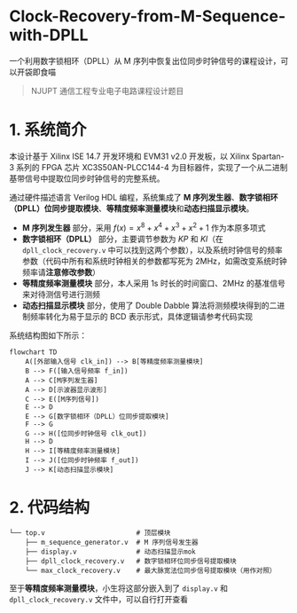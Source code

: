 # Clock-Recovery-from-M-Sequence-with-DPLL
一个利用数字锁相环（DPLL）从 M 序列中恢复出位同步时钟信号的课程设计，可以开袋即食喵

> NJUPT 通信工程专业电子电路课程设计题目

# 1. 系统简介
本设计基于 Xilinx ISE 14.7 开发环境和 EVM31 v2.0 开发板，以 Xilinx Spartan-3 系列的 FPGA 芯片 XC3S50AN-PLCC144-4 为目标器件，实现了一个从二进制基带信号中提取位同步时钟信号的完整系统。

通过硬件描述语言 Verilog HDL 编程，系统集成了 **M 序列发生器**、**数字锁相环（DPLL）位同步提取模块**、**等精度频率测量模块**和**动态扫描显示模块**。

- **M 序列发生器** 部分，采用 $f(x)=x^8+x^4+x^3+x^2+1$ 作为本原多项式
- **数字锁相环（DPLL）** 部分，主要调节参数为 $KP$ 和 $KI$（在 `dpll_clock_recovery.v` 中可以找到这两个参数），以及系统时钟信号的频率参数（代码中所有和系统时钟相关的参数都写死为 2MHz，如需改变系统时钟频率请**注意修改参数**）
- **等精度频率测量模块** 部分，本人采用 1s 时长的时间窗口、2MHz 的基准信号来对待测信号进行测频
- **动态扫描显示模块** 部分，使用了 Double Dabble 算法将测频模块得到的二进制频率转化为易于显示的 BCD 表示形式，具体逻辑请参考代码实现

系统结构图如下所示：

```mermaid
flowchart TD
    A([外部输入信号 clk_in]) --> B[等精度频率测量模块]
    B --> F([输入信号频率 f_in])
    A --> C[M序列发生器]
    A --> D[示波器显示波形]
    C --> E([M序列信号])
    E --> D
    E --> G[数字锁相环（DPLL）位同步提取模块]
    F --> G
    G --> H([位同步时钟信号 clk_out])
    H --> D
    H --> I[等精度频率测量模块]
    I --> J([位同步时钟频率 f_out])
    J --> K[动态扫描显示模块]
```

# 2. 代码结构
```terminal
└── top.v                       # 顶层模块
    ├── m_sequence_generator.v  # M 序列信号发生器
    ├── display.v               # 动态扫描显示mok
    ├── dpll_clock_recovery.v   # 数字锁相环位同步信号提取模块
    └── max_clock_recovery.v    # 最大脉宽法位同步信号提取模块（用作对照）
```

至于**等精度频率测量模块**，小生将这部分嵌入到了 `display.v` 和 `dpll_clock_recovery.v` 文件中，可以自行打开查看
